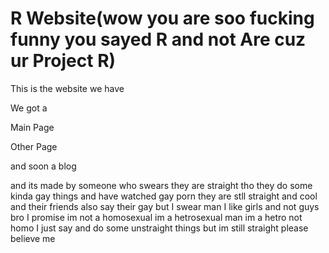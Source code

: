 # R Website(wow you are soo fucking funny you sayed R and not Are cuz ur Project R)
This is the website we have

We got a 

Main Page

Other Page

and soon a blog

and its made by someone who swears they are straight tho they do some kinda gay things and have watched gay porn they are stll straight and cool and their friends also say their gay but I swear man I like girls and not guys bro I promise im not a homosexual im a hetrosexual man im a hetro not homo I just say and do some unstraight things but im still straight please believe me
